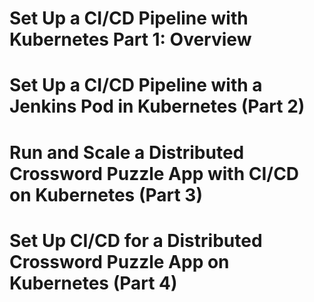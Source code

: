 # Set Up a CI/CD Pipeline with Kubernetes Part 1: Overview

# Set Up a CI/CD Pipeline with a Jenkins Pod in Kubernetes (Part 2)

# Run and Scale a Distributed Crossword Puzzle App with CI/CD on Kubernetes (Part 3)

# Set Up CI/CD for a Distributed Crossword Puzzle App on Kubernetes (Part 4)
